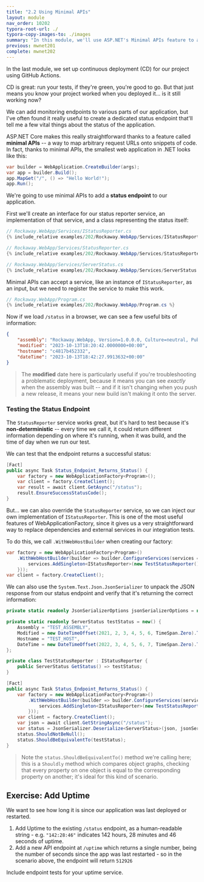 ```yaml
---
title: "2.2 Using Minimal APIs"
layout: module
nav_order: 10202
typora-root-url: ./
typora-copy-images-to: ./images
summary: "In this module, we'll use ASP.NET's Minimal APIs feature to add a status endpoint to our application"
previous: mwnet201
complete: mwnet202
---
```


In the last module, we set up continuous deployment (CD) for our project using GitHub Actions.

CD is great: run your tests, if they're green, you're good to go. But that just means you know your project worked when you deployed it... is it still working now?

We can add monitoring endpoints to various parts of our application, but I've often found it really useful to create a dedicated status endpoint that'll tell me a few vital things about the status of the application.

ASP.NET Core makes this really straightforward thanks to a feature called **minimal APIs** -- a way to map arbitrary request URLs onto snippets of code. In fact, thanks to minimal APIs, the smallest web application in .NET looks like this:

```csharp
var builder = WebApplication.CreateBuilder(args);
var app = builder.Build();
app.MapGet("/", () => "Hello World!");
app.Run();
```

We're going to use minimal APIs to add a **status endpoint** to our application.

First we'll create an interface for our status reporter service, an implementation of that service, and a class representing the status itself:

```csharp
// Rockaway.WebApp/Services/IStatusReporter.cs
{% include_relative examples/202/Rockaway.WebApp/Services/IStatusReporter.cs %}
```

```csharp
// Rockaway.WebApp/Services/StatusReporter.cs
{% include_relative examples/202/Rockaway.WebApp/Services/StatusReporter.cs %}
```

```csharp
// Rockaway.WebApp/Services/ServerStatus.cs
{% include_relative examples/202/Rockaway.WebApp/Services/ServerStatus.cs %}
```

Minimal APIs can accept a service, like an instance of `IStatusReporter`, as an input, but we need to register the service to make this work.

```csharp
// Rockaway.WebApp/Program.cs
{% include_relative examples/202/Rockaway.WebApp/Program.cs %}
```

Now if we load `/status` in a browser, we can see a few useful bits of information:

```json
{
    "assembly": "Rockaway.WebApp, Version=1.0.0.0, Culture=neutral, PublicKeyToken=null",
    "modified": "2023-10-13T18:20:42.0000000+00:00",
    "hostname": "c4817b452332",
    "dateTime": "2023-10-13T18:42:27.9913632+00:00"
}
```

> The **modified** date here is particularly useful if you're troubleshooting a problematic deployment, because it means you can see *exactly* when the assembly was built -- and if it isn't changing when you push a new release, it means your new build isn't making it onto the server.

### Testing the Status Endpoint

The `StatusReporter` service works great, but it's hard to test because it's **non-deterministic** -- every time we call it, it could return different information depending on where it's running, when it was build, and the time of day when we run our test.

We can test that the endpoint returns a successful status:

```csharp
[Fact]
public async Task Status_Endpoint_Returns_Status() {
    var factory = new WebApplicationFactory<Program>();
    var client = factory.CreateClient();
    var result = await client.GetAsync("/status");
    result.EnsureSuccessStatusCode();
}
```

But... we can also override the `StatusReporter` service, so we can inject our own implementation of `IStatusReporter`. This is one of the most useful features of WebApplicationFactory, since it gives us a very straightforward way to replace dependencies and external services in our integration tests.

To do this, we call `.WithWebHostBuilder` when creating our factory:

```csharp
var factory = new WebApplicationFactory<Program>()
    .WithWebHostBuilder(builder => builder.ConfigureServices(services => {
        services.AddSingleton<IStatusReporter>(new TestStatusReporter());
    }));
var client = factory.CreateClient();
```



We can also use the `System.Text.Json.JsonSerializer` to unpack the JSON response from our status endpoint and verify that it's returning the correct information:

```csharp
private static readonly JsonSerializerOptions jsonSerializerOptions = new(JsonSerializerDefaults.Web);

private static readonly ServerStatus testStatus = new() {
    Assembly = "TEST_ASSEMBLY",
    Modified = new DateTimeOffset(2021, 2, 3, 4, 5, 6, TimeSpan.Zero).ToString("O"),
    Hostname = "TEST_HOST",
    DateTime = new DateTimeOffset(2022, 3, 4, 5, 6, 7, TimeSpan.Zero).ToString("O")
};

private class TestStatusReporter : IStatusReporter {
    public ServerStatus GetStatus() => testStatus;
}

[Fact]
public async Task Status_Endpoint_Returns_Status() {
    var factory = new WebApplicationFactory<Program>()
        .WithWebHostBuilder(builder => builder.ConfigureServices(services => {
            services.AddSingleton<IStatusReporter>(new TestStatusReporter());
        }));
    var client = factory.CreateClient();
    var json = await client.GetStringAsync("/status");
    var status = JsonSerializer.Deserialize<ServerStatus>(json, jsonSerializerOptions);
    status.ShouldNotBeNull();
    status.ShouldBeEquivalentTo(testStatus);
}
```

> Note the `status.ShouldBeEquivalentTo()` method we're calling here; this is a `Shouldly` method which compares object graphs, checking that every property on one object is equal to the corresponding property on another; it's ideal for this kind of scenario.

## Exercise: Add Uptime

We want to see how long it is since our application was last deployed or restarted.

1. Add Uptime to the existing `/status` endpoint, as a human-readable string - e.g. `"142:28:46"` indicates 142 hours, 28 minutes and 46 seconds of uptime.
2. Add a new API endpoint at `/uptime` which returns a single number, being the number of seconds since the app was last restarted - so in the scenario above, the endpoint will return `512926`

Include endpoint tests for your uptime service.





